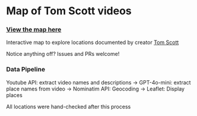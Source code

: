 # Map of Tom Scott videos

### [View the map here](https://sambaumann.com/tom-scott-map)

Interactive map to explore locations documented by creator [Tom Scott](https://www.youtube.com/channel/UCBa659QWEk1AI4Tg--mrJ2A)

Notice anything off? Issues and PRs welcome!

### Data Pipeline
Youtube API: extract video names and descriptions -> GPT-4o-mini: extract place names from video -> Nominatim API: Geocoding -> Leaflet: Display places

All locations were hand-checked after this process
